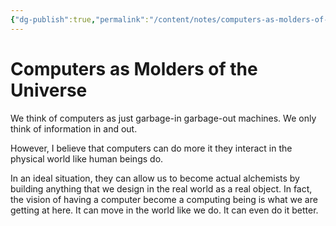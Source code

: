 ```yaml
---
{"dg-publish":true,"permalink":"/content/notes/computers-as-molders-of-the-universe/"}
---
```


# Computers as Molders of the Universe

We think of computers as just garbage-in garbage-out machines. We only think of information in and out.

However, I believe that computers can do more it they interact in the physical world like human beings do. 

In an ideal situation, they can allow us to become actual alchemists by building anything that we design in the real world as a real object. In fact, the vision of having a computer become a computing being is what we are getting at here. It can move in the world like we do. It can even do it better.